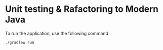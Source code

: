 Unit testing & Rafactoring to Modern Java
===========================

To run the application, use the following command

`./gradlew run` 

